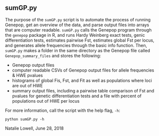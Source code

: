 ## sumGP.py

The purpose of the `sumGP.py` script is to automate the process of running Genepop, get an overview of the data, and parse output files into arrays that are computer readable. `sumGP.py` calls the Genepop program through the `genepop` package in R, and runs Hardy Weinberg exact tests, genic differentiation tests, estimates pairwise Fst, estimates global Fst per locus, and generates allele frequencies through the basic info function. Then, `sumGP.py` makes a folder in the same directory as the Genepop file called `Genepop_summary_files` and stores the following:
 - Genepop output files
 - computer readable CSVs of Genepop output files for allele frequencies & HWE pvalues
 - histograms of global Fis, Fst, and Fit as well as populations where loci are out of HWE
 - summary output files, including a pairwise table comparison of Fst and pvalues for genetic differentiation tests and a file with percent of populations out of HWE per locus

For more information, call the script with the help flag, `-h`:

``python sumGP.py -h``

Natalie Lowell, June 28, 2018
